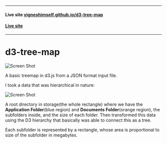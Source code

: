 <hr>

#### Live site [vigneshimself.github.io/d3-tree-map](https://vigneshimself.github.io/d3-tree-map/)

#### [Live site](https://vigneshimself.github.io/d3-tree-map/)

<hr/>

# d3-tree-map

![Screen Shot](https://user-images.githubusercontent.com/40684259/160278827-7b9e4640-b75b-4b16-b7c8-4733c217b4d6.png)

A basic treemap in d3.js from a JSON format input file. 

I took a data that was hierarchical in nature:

![Screen Shot](https://user-images.githubusercontent.com/40684259/160256850-34e7d160-fcf0-4f04-8c8f-68f83e0259db.png)

A root directory in storage(the whole rectangle) where we have the <b>Application Folder</b>(blue region) and <b>Documents Folder</b>(orange region), the subfolders inside, and the size of each folder. Then transformed this data using the D3 hierarchy that basically was able to connect this as a tree.

Each subfolder is represented by a rectangle, whose area is proportional to size of the subfolder in megabytes.

